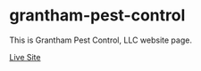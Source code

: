 # grantham-pest-control

This is Grantham Pest Control, LLC website page.

[Live Site](https://justoshow.github.io/grantham-pest-control/)
